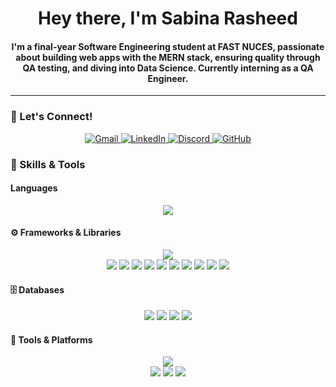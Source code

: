 <h1 align="center">Hey there, I'm Sabina Rasheed </h1>
<h4 align="center"> I'm a final-year Software Engineering student at FAST NUCES, passionate about building web apps with the MERN stack, ensuring quality through QA testing, and diving into Data Science. Currently interning as a QA Engineer.</h4>

---
### 🧩 Let's Connect!

<p align="center"> 
  <a href="mailto:sabinarasheed57@gmail.com" target="_blank"> <img src="https://img.shields.io/badge/Gmail-D14836?style=for-the-badge&logo=gmail&logoColor=white" alt="Gmail" /> </a>
<a href="https://www.linkedin.com/in/sabina-rasheed-12ba45290/" target="_blank"> <img src="https://img.shields.io/badge/LinkedIn-0A66C2?style=for-the-badge&logo=linkedin&logoColor=white" alt="LinkedIn" /> </a>
<a href="https://discord.com/users/1173666379610730598 " target="_blank"> <img src="https://img.shields.io/badge/Discord-5865F2?style=for-the-badge&logo=discord&logoColor=white" alt="Discord" /> </a>
<a href="https://github.com/SabinaRasheed" target="_blank"> <img src="https://img.shields.io/badge/GitHub-181717?style=for-the-badge&logo=github&logoColor=white" alt="GitHub" /> </a> </p>

### 💼 Skills & Tools

####  Languages
<p align="center">
  <img src="https://skillicons.dev/icons?i=js,ts,java,python,html,css" />
</p>

#### ⚙️ Frameworks & Libraries
<p align="center">
  <img src="https://skillicons.dev/icons?i=react,nodejs,express,dotnet,flask,bootstrap,tailwind,chartjs" />
  <br/>
  <img src="https://img.shields.io/badge/Framer_Motion-EF6C00?style=flat&logo=framer&logoColor=white" />
  <img src="https://img.shields.io/badge/NumPy-013243?style=flat&logo=numpy&logoColor=white" />
  <img src="https://img.shields.io/badge/Pandas-150458?style=flat&logo=pandas&logoColor=white" />
  <img src="https://img.shields.io/badge/Matplotlib-2A2A2A?style=flat&logo=python&logoColor=white" />
  <img src="https://img.shields.io/badge/Seaborn-2A2A2A?style=flat&logo=python&logoColor=white" />
  <img src="https://img.shields.io/badge/Scikit_Learn-F7931E?style=flat&logo=scikit-learn&logoColor=white" />
  <img src="https://img.shields.io/badge/Selenium-43B02A?style=flat&logo=selenium&logoColor=white" />
  <img src="https://img.shields.io/badge/Gherkin-5C2D91?style=flat&logo=cucumber&logoColor=white" />
  <img src="https://img.shields.io/badge/GSAP-88CE02?style=flat&logo=greensock&logoColor=white" />
  <img src="https://img.shields.io/badge/Three.js-000000?style=flat&logo=three.js&logoColor=white" />
</p>

#### 🗄️ Databases
<p align="center">
  <img src="https://img.shields.io/badge/MySQL-005C84?style=flat&logo=mysql&logoColor=white" />
  <img src="https://img.shields.io/badge/MongoDB-47A248?style=flat&logo=mongodb&logoColor=white" />
  <img src="https://img.shields.io/badge/Oracle-F80000?style=flat&logo=oracle&logoColor=white" />
  <img src="https://img.shields.io/badge/SQL-336791?style=flat&logo=postgresql&logoColor=white" />
</p>


#### 🧰 Tools & Platforms
<p align="center">
  <img src="https://skillicons.dev/icons?i=git,github,vscode,figma" />
  <br/>
  <img src="https://img.shields.io/badge/IntelliJ_IDEA-000000?style=flat&logo=intellijidea&logoColor=white" />
  <img src="https://img.shields.io/badge/Anaconda-44A833?style=flat&logo=anaconda&logoColor=white" />
  <img src="https://img.shields.io/badge/ClickUp-7B68EE?style=flat&logo=clickup&logoColor=white" />
</p>



